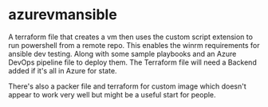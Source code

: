 # azurevmansible

A terraform file that creates a vm then uses the custom script extension to run powershell from a remote repo. 
This enables the winrm requirements for ansible dev testing.
Along with some sample playbooks and an Azure DevOps pipeline file to deploy them.
The Terraform file will need a Backend added if it's all in Azure for state.

There's also a packer file and terraform for custom image which doesn't appear to work very well but might be a useful start for people.  

